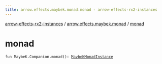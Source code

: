 ```yaml
---
title: arrow.effects.maybek.monad.monad - arrow-effects-rx2-instances
---
```


[arrow-effects-rx2-instances](../index.html) / [arrow.effects.maybek.monad](index.html) / [monad](./monad.html)

# monad

`fun MaybeK.Companion.monad(): `[`MaybeKMonadInstance`](../arrow.effects/-maybe-k-monad-instance/index.html)